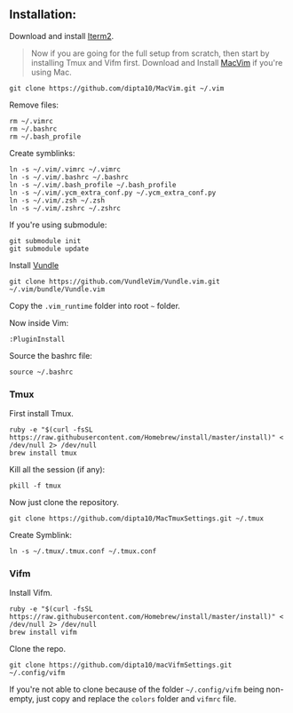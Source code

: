 ## Installation:

Download and install [Iterm2](https://www.iterm2.com/downloads.html).
> Now if you are going for the full setup from scratch, then start by installing Tmux and Vifm first.
Download and Install [MacVim](https://github.com/macvim-dev/macvim/releases/tag/snapshot-155) if you're using Mac.

```
git clone https://github.com/dipta10/MacVim.git ~/.vim
```

Remove files:
```
rm ~/.vimrc
rm ~/.bashrc
rm ~/.bash_profile
```

Create symblinks:

```
ln -s ~/.vim/.vimrc ~/.vimrc
ln -s ~/.vim/.bashrc ~/.bashrc
ln -s ~/.vim/.bash_profile ~/.bash_profile
ln -s ~/.vim/.ycm_extra_conf.py ~/.ycm_extra_conf.py
ln -s ~/.vim/.zsh ~/.zsh
ln -s ~/.vim/.zshrc ~/.zshrc
```

If you're using submodule:
```
git submodule init
git submodule update
```

Install [Vundle](https://github.com/VundleVim/Vundle.vim)
```
git clone https://github.com/VundleVim/Vundle.vim.git ~/.vim/bundle/Vundle.vim
```
Copy the `.vim_runtime` folder into root `~` folder.

Now inside Vim:
```
:PluginInstall
```
Source the bashrc file:
```
source ~/.bashrc
```

### Tmux
First install Tmux.
```
ruby -e "$(curl -fsSL https://raw.githubusercontent.com/Homebrew/install/master/install)" < /dev/null 2> /dev/null
brew install tmux
```
Kill all the session (if any):
```
pkill -f tmux
```
Now just clone the repository.
```
git clone https://github.com/dipta10/MacTmuxSettings.git ~/.tmux
```
Create Symblink:
```
ln -s ~/.tmux/.tmux.conf ~/.tmux.conf
```

### Vifm
Install Vifm.
```
ruby -e "$(curl -fsSL https://raw.githubusercontent.com/Homebrew/install/master/install)" < /dev/null 2> /dev/null
brew install vifm
```
Clone the repo.
```
git clone https://github.com/dipta10/macVifmSettings.git ~/.config/vifm
```
If you're not able to clone because of the folder `~/.config/vifm` being non-empty, just copy and replace the `colors` folder and `vifmrc` file.